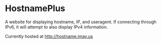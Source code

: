 # HostnamePlus
A website for displaying hostname, IP, and useragent. If connecting through IPv6, it will attempt to also display IPv4 information.

Currently hosted at http://hostname.jmay.us
